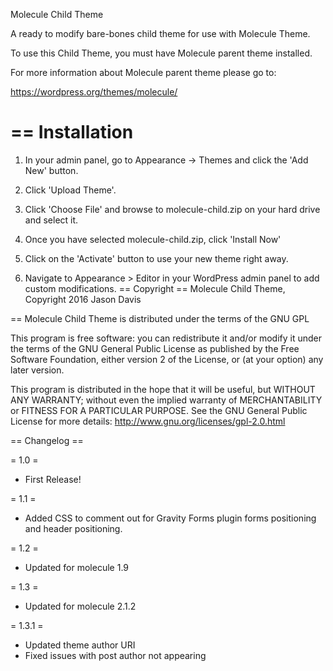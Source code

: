 Molecule Child Theme

A ready to modify bare-bones child theme for use with Molecule Theme.

To use this Child Theme, you must have Molecule parent theme installed.

For more information about Molecule parent theme please go to:

https://wordpress.org/themes/molecule/

==
Installation
==


1. In your admin panel, go to Appearance -> Themes and click the 'Add New' button.


2. Click 'Upload Theme'.

3. Click 'Choose File' and browse to molecule-child.zip on your hard drive and select it.

4. Once you have selected molecule-child.zip, click 'Install Now'

5. Click on the 'Activate' button to use your new theme right away.



6. Navigate to Appearance > Editor in your WordPress admin panel to add custom modifications.
==
Copyright
==
Molecule Child Theme, Copyright 2016 Jason Davis

==
Molecule Child Theme is distributed under the terms of the GNU GPL

This program is free software: you can redistribute it and/or modify 
it under the terms of the GNU General Public License as published by
the Free Software Foundation, either version 2 of the License, or 
(at your option) any later version.

This program is distributed in the hope that it will be useful,
but WITHOUT ANY WARRANTY; without even the implied warranty of 
MERCHANTABILITY or FITNESS FOR A PARTICULAR PURPOSE. See the
GNU General Public License for more details: http://www.gnu.org/licenses/gpl-2.0.html

== Changelog ==

= 1.0 =

* First Release!

= 1.1 =

* Added CSS to comment out for Gravity Forms plugin forms positioning and header positioning.

= 1.2 =

* Updated for molecule 1.9

= 1.3 =

* Updated for molecule 2.1.2

= 1.3.1 =

* Updated theme author URI
* Fixed issues with post author not appearing